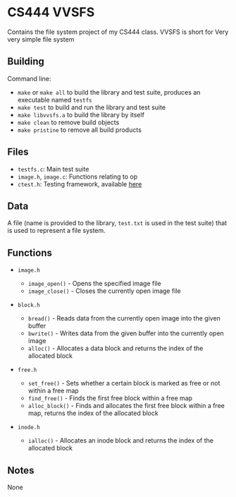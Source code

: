 # CS444 VVSFS
Contains the file system project of my CS444 class. VVSFS is short for Very very simple file system

## Building

Command line:
* `make` or `make all` to build the library and test suite, produces an executable named `testfs`
* `make test` to build and run the library and test suite
* `make libvvsfs.a` to build the library by itself
* `make clean` to remove build objects
* `make pristine` to remove all build products


## Files

* `testfs.c`: Main test suite
* `image.h`, `image.c`: Functions relating to op
* `ctest.h`: Testing framework, available [here](https://github.com/beejjorgensen/ctest)


## Data

A file (name is provided to the library, `test.txt` is used in the test suite) that is used to represent a file system.


## Functions

* `image.h`
    * `image_open()` - Opens the specified image file
    * `image_close()` - Closes the currently open image file

* `block.h`
    * `bread()` - Reads data from the currently open image into the given buffer
    * `bwrite()` - Writes data from the given buffer into the currently open image
    * `alloc()` - Allocates a data block and returns the index of the allocated block

* `free.h`
    * `set_free()` - Sets whether a certain block is marked as free or not within a free map
    * `find_free()` - Finds the first free block within a free map
    * `alloc_block()` - Finds and allocates the first free block within a free map, returns the index of the allocated block

* `inode.h`
    * `ialloc()` - Allocates an inode block and returns the index of the allocated block

## Notes
None


